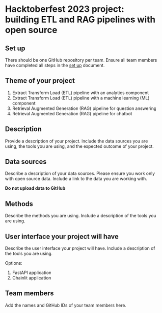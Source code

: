 # Hacktoberfest 2023 project: building ETL and RAG pipelines with open source 

## Set up

There should be one GitHub repository per team. Ensure all team members have completed all steps in the [set up](setup.md) document. 

## Theme of your project

1. Extract Transform Load (ETL) pipeline with an analytics component
2. Extract Transform Load (ETL) pipeline with a machine learning (ML) component
3. Retrieval Augmented Generation (RAG) pipeline for question answering
4. Retrieval Augmented Generation (RAG) pipeline for chatbot

## Description

Provide a description of your project. Include the data sources you are using, the tools you are using, and the expected outcome of your project.

## Data sources

Describe a description of your data sources. Please ensure you work only with open source data. Include a link to the data you are working with. 

**Do not upload data to GitHub**

## Methods

Describe the methods you are using. Include a description of the tools you are using.

## User interface your project will have

Describe the user interface your project will have. Include a description of the tools you are using.

Options: 

1. FastAPI application
2. Chainlit application

## Team members

Add the names and GitHub IDs of your team members here.
